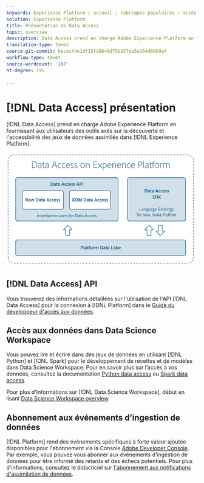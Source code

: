 ```yaml
---
keywords: Experience Platform ; accueil ; rubriques populaires ; accès aux données ; sdk python ; sdk spark ; api d’accès aux données
solution: Experience Platform
title: Présentation de Data Access
topic: overview
description: Data Access prend en charge Adobe Experience Platform en fournissant aux utilisateurs des outils axés sur la découverte et l'accessibilité des jeux de données assimilés dans l'Experience Platform.
translation-type: tm+mt
source-git-commit: bececfde1df15fd8648d75b937da5e264d60b9a4
workflow-type: tm+mt
source-wordcount: '187'
ht-degree: 19%

---
```



# [!DNL Data Access] présentation

[!DNL Data Access] prend en charge Adobe Experience Platform en fournissant aux utilisateurs des outils axés sur la découverte et l&#39;accessibilité des jeux de données assimilés dans  [!DNL Experience Platform].

![Data Access sur Experience Platform](images/Data_Access_Experience_Platform.png)

## [!DNL Data Access] API

Vous trouverez des informations détaillées sur l&#39;utilisation de l&#39;API [!DNL Data Access] pour la connexion à [!DNL Platform] dans le [Guide du développeur d&#39;accès aux données](api.md).

## Accès aux données dans Data Science Workspace

Vous pouvez lire et écrire dans des jeux de données en utilisant [!DNL Python] et [!DNL Spark] pour le développement de recettes et de modèles dans Data Science Workspace. Pour en savoir plus sur l’accès à vos données, consultez la documentation [Python data access](../data-science-workspace/authoring/python.md) ou [Spark data access](../data-science-workspace/authoring/spark.md).

Pour plus d&#39;informations sur [!DNL Data Science Workspace], début en lisant [Data Science Workspace overview](../data-science-workspace/home.md).

## Abonnement aux événements d’ingestion de données

[!DNL Platform] rend des événements spécifiques à forte valeur ajoutée disponibles pour l&#39;abonnement via la Console  [Adobe Developer Console](https://www.adobe.com/go/devs_console_ui_fr). Par exemple, vous pouvez vous abonner aux événements d’ingestion de données pour être informé des retards et des échecs potentiels. Pour plus d&#39;informations, consultez le didacticiel sur [l&#39;abonnement aux notifications d&#39;assimilation de données](../ingestion/quality/subscribe-events.md).
